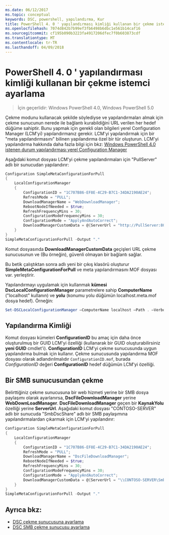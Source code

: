 ```yaml
---
ms.date: 06/12/2017
ms.topic: conceptual
keywords: DSC, powershell, yapılandırma, Kur
title: PowerShell 4. 0 ' yapılandırması kimliği kullanan bir çekme istemci ayarlama
ms.openlocfilehash: 7074d842b7b99ef3fb6498b6dbc1e561b14caf16
ms.sourcegitcommit: cf195b090b3223fa4917206dfec7f0b603873cdf
ms.translationtype: MT
ms.contentlocale: tr-TR
ms.lasthandoff: 04/09/2018
---
```

# <a name="setting-up-a-pull-client-using-configuration-id-in-powershell-40"></a>PowerShell 4. 0 ' yapılandırması kimliği kullanan bir çekme istemci ayarlama

>İçin geçerlidir: Windows PowerShell 4.0, Windows PowerShell 5.0

Çekme modunu kullanacak şekilde söylediyse ve yapılandırmaları almak için çekme sunucunun nerede ile bağlantı kurabildiğini URL verilen her hedef düğüme sahiptir. Bunu yapmak için gerekli olan bilgileri yerel Configuration Manager (LCM'yi) yapılandırmanız gerekir. LCM'yi yapılandırmak için bir "meta yapılandırmasını" bilinen yapılandırma özel bir tür oluşturun. LCM'yi yapılandırma hakkında daha fazla bilgi için bkz: [Windows PowerShell 4.0 istenen durum yapılandırması yerel Configuration Manager](metaConfig4.md)

Aşağıdaki komut dosyası LCM'yi çekme yapılandırmaları için "PullServer" adlı bir sunucudan yapılandırır:

```powershell
Configuration SimpleMetaConfigurationForPull
{
    LocalConfigurationManager
    {
        ConfigurationID = "1C707B86-EF8E-4C29-B7C1-34DA2190AE24";
        RefreshMode = "PULL";
        DownloadManagerName = "WebDownloadManager";
        RebootNodeIfNeeded = $true;
        RefreshFrequencyMins = 30;
        ConfigurationModeFrequencyMins = 30;
        ConfigurationMode = "ApplyAndAutoCorrect";
        DownloadManagerCustomData = @{ServerUrl = "http://PullServer:8080/PSDSCPullServer/PSDSCPullServer.svc"; AllowUnsecureConnection = “TRUE”}
    }
}
SimpleMetaConfigurationForPull -Output "."
```

Komut dosyasında **DownloadManagerCustomData** geçişleri URL çekme sunucusunun ve (Bu örneğin), güvenli olmayan bir bağlantı sağlar.

Bu betik çalıştıktan sonra adlı yeni bir çıkış klasörü oluşturur **SimpleMetaConfigurationForPull** ve meta yapılandırmasını MOF dosyası var. yerleştirir.

Yapılandırmayı uygulamak için kullanmak **kümesi DscLocalConfigurationManager** parametrelere sahip **ComputerName** ("localhost" kullanın) ve **yolu** (konumu yolu düğümün localhost.meta.mof dosya hedef). Örneğin:
```powershell
Set-DSCLocalConfigurationManager –ComputerName localhost –Path . –Verbose.
```

## <a name="configuration-id"></a>Yapılandırma Kimliği
Komut dosyası kümeleri **ConfigurationID** bu amaç için daha önce oluşturulmuş bir GUID LCM'yi özelliği (kullanarak bir GUID oluşturabilirsiniz **yeni GUID** cmdlet'i). **ConfigurationID** LCM'yi çekme sunucusunda uygun yapılandırma bulmak için kullanır. Çekme sunucusunda yapılandırma MOF dosyası olarak adlandırılmalıdır `ConfigurationID.mof`, burada *ConfigurationID* değeri **ConfigurationID** hedef düğümün LCM'yi özelliği.

## <a name="pulling-from-an-smb-server"></a>Bir SMB sunucusundan çekme

Belirttiğiniz çekme sunucusuna bir web hizmeti yerine bir SMB dosya paylaşımı olarak ayarlanırsa, **DscFileDownloadManager** yerine **WebDownLoadManager**.
**DscFileDownloadManager** geçen bir **KaynakYolu** özelliği yerine **ServerUrl**. Aşağıdaki komut dosyası "CONTOSO-SERVER" adlı bir sunucuda "SmbDscShare" adlı bir SMB paylaşımına yapılandırmalardan çıkarmak için LCM'yi yapılandırır:

```powershell
Configuration SimpleMetaConfigurationForPull
{
    LocalConfigurationManager
    {
        ConfigurationID = "1C707B86-EF8E-4C29-B7C1-34DA2190AE24";
        RefreshMode = "PULL";
        DownloadManagerName = "DscFileDownloadManager";
        RebootNodeIfNeeded = $true;
        RefreshFrequencyMins = 30;
        ConfigurationModeFrequencyMins = 30;
        ConfigurationMode = "ApplyAndAutoCorrect";
        DownloadManagerCustomData = @{ServerUrl = "\\CONTOSO-SERVER\SmbDscShare"}
    }
}
SimpleMetaConfigurationForPull -Output "."
```

## <a name="see-also"></a>Ayrıca bkz:

- [DSC çekme sunucusuna ayarlama](pullServer.md)
- [DSC SMB çekme sunucusu ayarlama](pullServerSMB.md)